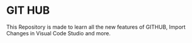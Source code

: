# GIT HUB 

This Repository is made to learn all the new features of GITHUB, Import Changes in Visual Code Studio and more.
